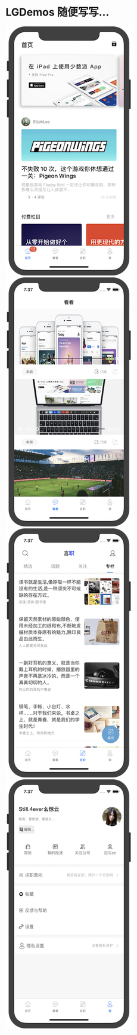 # LGDemos 随便写写...
![首页.png](https://github.com/HuPingKang/LGDemos/blob/master/clips/home.png)
![看看.png](https://github.com/HuPingKang/LGDemos/blob/master/clips/video.png)
![言职.png](https://github.com/HuPingKang/LGDemos/blob/master/clips/work.png)
![我.png](https://github.com/HuPingKang/LGDemos/blob/master/clips/mine.png)
